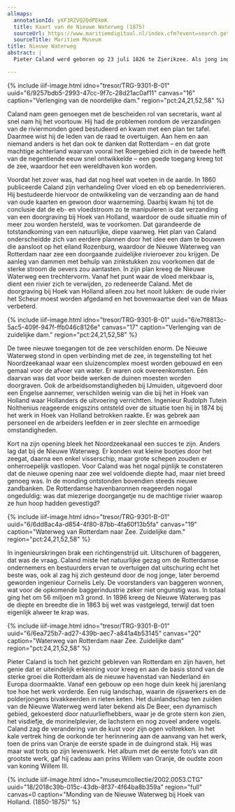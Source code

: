 ```yaml
---
allmaps:
  annotationId: yXF3RZVQ2QdPEkmK
  title: Kaart van de Nieuwe Waterweg (1875)
  sourceUrl: https://www.maritiemdigitaal.nl/index.cfm?event=search.getdetail&id=100129023
  sourceTitle: Maritiem Museum
title: Nieuwe Waterweg
abstract: |
  Pieter Caland werd geboren op 23 juli 1826 te Zierikzee. Als jong ingenieur kreeg hij als standplaats Den Briel, waar hij volop de kans kreeg het probleem van verzanding van de uitmondingen van rivieren in zee te bestuderen. De waterweg van Rotterdam naar zee liep namelijk allang niet meer via het Steur bij Hoek van Holland – de meest rechte, natuurlijke weg van Rotterdam naar zee –, noch via het Brielse Gat, maar via het Goereese Gat, de bovenmond van het vrij ondiepe Haringvliet. Ook die vaarweg liet dus te wensen over. Omdat hij de dienstdoende ingenieur in Den Briel was, werd de jonge Caland als secretaris opgenomen in een Raad van de Waterstaat die in 1857 opdracht kreeg te onderzoeken hoe Rotterdam toegankelijker kon worden vanuit zee. In die raad zaten vanzelfsprekend alle topingenieurs van die tijd. Het was geen terra incognita: al eeuwenlang hadden waterbouwkundigen zich over het probleem gebogen, onder wie de bekende landmeter en kaartenmaker Nicolaas Cruquius (1678-1754). 

---
```

{% include iiif-image.html idno="tresor/TRG-9301-B-01" uuid="6/9257bdb5-2993-47cc-9f7c-28d21ac0af11" canvas="16" caption="Verlenging van de noordelijke dam." region="pct:24,21,52,58" %}

Caland nam geen genoegen met de bescheiden rol van secretaris, want al snel nam hij het voortouw. Hij had de problemen rondom de verzandingen van de riviermonden goed bestudeerd en kwam met een plan ter tafel. Daarmee wist hij de leden van de raad te overtuigen. Aan hem en aan niemand anders is het dan ook te danken dat Rotterdam – en dat grote machtige achterland waarvan vooral het Roergebied zich in de tweede helft van de negentiende eeuw snel ontwikkelde – een goede toegang kreeg tot de zee, waardoor het een wereldhaven kon worden.

Voordat het zover was, had dat nog heel wat voeten in de aarde. In 1860 publiceerde Caland zijn verhandeling Over vloed en eb op benedenrivieren. Hij bestudeerde hiervoor de ontwikkeling van de verzanding aan de hand van oude kaarten en gewoon door waarneming. Daarbij kwam hij tot de conclusie dat de eb- en vloedstroom zo te manipuleren is dat verzanding van een doorgraving bij Hoek van Holland, waardoor de oude situatie min of meer zou worden hersteld, was te voorkomen. Dat garandeerde de totstandkoming van een natuurlijke, diepe vaarweg. Het plan van Caland onderscheidde zich van eerdere plannen door het idee een dam te bouwen die aansloot op het eiland Rozenburg, waardoor de Nieuwe Waterweg van Rotterdam naar zee een doorgaande zuidelijke rivieroever zou krijgen. De aanleg van dammen met behulp van zinkstukken zou voorkomen dat de sterke stroom de oevers zou aantasten. In zijn plan kreeg de Nieuwe Waterweg een trechtervorm. Vanaf het punt waar de vloed merkbaar is, dient een rivier zich te verwijden, zo redeneerde Caland. Met de doorgraving bij Hoek van Holland alleen zou het nooit lukken: de oude rivier het Scheur moest worden afgedamd en het bovenwaartse deel van de Maas verbeterd.

{% include iiif-image.html idno="tresor/TRG-9301-B-01" uuid="6/e7f8813c-5ac5-409f-947f-ffb046c8126e" canvas="17" caption="Verlenging van de zuidelijke dam." region="pct:24,21,52,58" %}

De twee nieuwe toegangen tot de zee verschilden enorm. De Nieuwe Waterweg stond in open verbinding met de zee, in tegenstelling tot het Noordzeekanaal waar een sluizencomplex moest worden gebouwd en een gemaal voor de afvoer van water. Er waren ook overeenkomsten. Eén daarvan was dat voor beide werken de duinen moesten worden doorgraven. Ook de arbeidsomstandigheden bij IJmuiden, uitgevoerd door een Engelse aannemer, verschilden weinig van die bij het in Hoek van Holland waar Hollanders de uitvoering verrichtten. Ingenieur Rudolph Tutein Nolthenius reageerde enigszins ontsteld over de situatie toen hij in 1874 bij het werk in Hoek van Holland betrokken raakte. Er was gebrek aan personeel en de arbeiders leefden er in zeer slechte en armoedige omstandigheden. 

Kort na zijn opening bleek het Noordzeekanaal een succes te zijn. Anders lag dat bij de Nieuwe Waterweg. Er konden wat kleine bootjes door het zeegat, daarna een enkel visserschip, maar grote schepen zouden er onherroepelijk vastlopen. Voor Caland was het nogal pijnlijk te constateren dat de nieuwe opening naar zee wel voldoende diepte had, maar niet breed genoeg was. In de monding ontstonden bovendien steeds nieuwe zandbanken. De Rotterdamse havenbaronnen reageerden nogal ongeduldig: was dat miezerige doorgangetje nu de machtige rivier waarop ze hun hoop hadden gevestigd?

{% include iiif-image.html idno="tresor/TRG-9301-B-01" uuid="6/6dd8ac4a-d854-4f80-87bb-4fa60f13b5fa" canvas="19" caption="Waterweg van Rotterdam naar Zee. Zuidelijke dam." region="pct:24,21,52,58" %}

In ingenieurskringen brak een richtingenstrijd uit. Uitschuren of baggeren, dat was de vraag. Caland miste het natuurlijke gezag om de Rotterdamse ondernemers en bestuurders ervan te overtuigen dat uitschuring echt het beste was, ook al zag hij zich gesteund door de nog jonge, later beroemd geworden ingenieur Cornelis Lely. De voorstanders van baggeren wonnen, wat voor de opkomende baggerindustrie zeker niet ongunstig was. In totaal ging het om 56 miljoen m3 grond. In 1896 kreeg de Nieuwe Waterweg pas de diepte en breedte die in 1863 bij wet was vastgelegd, terwijl dat toen eigenlijk alweer te krap was.

{% include iiif-image.html idno="tresor/TRG-9301-B-01" uuid="6/6ea725b7-ad27-439b-aec7-a841a4b53145" canvas="20" caption="Waterweg van Rotterdam naar Zee. Zuidelijke dam" region="pct:24,21,52,58" %}

Pieter Caland is toch het gezicht gebleven van Rotterdam en zijn haven, het genie dat er uiteindelijk erkenning voor kreeg en aan de basis stond van de sterke groei die Rotterdam als de nieuwe havenstad van Nederland én Europa doormaakte. Vanaf een gebouw op een hoge duin keek hij jarenlang toe hoe het werk vorderde. Een ruig landschap, waarin de rijswerkers en de polderjongens bivakkeerden in rieten keten. Het duinlandschap ten zuiden van de Nieuwe Waterweg werd later bekend als De Beer, een dynamisch gebied, gekoesterd door natuurliefhebbers, waar je de grote stern kon zien, het visdiefje, de morinelplevier, de lachstern en nog zoveel andere vogels. Caland zag de verandering van de kust voor zijn ogen voltrekken. In het kale vertrek hing de oorkonde ter herinnering aan de aanvang van het werk, toen de prins van Oranje de eerste spade in de duingrond stak. Hij was maar wat trots op zijn levenswerk. Het album met de eerste foto’s van dit grootste werk, gaf hij cadeau aan prins Willem van Oranje, de oudste zoon van koning Willem III. 

{% include iiif-image.html idno="museumcollectie/2002.0053.CTG" uuid="18/2018c39b-015c-43db-8f37-4f64ba8b359a" region="full" canvas=0 caption="Monding van de Nieuwe Waterweg bij Hoek van Holland. (1850-1875)" %}